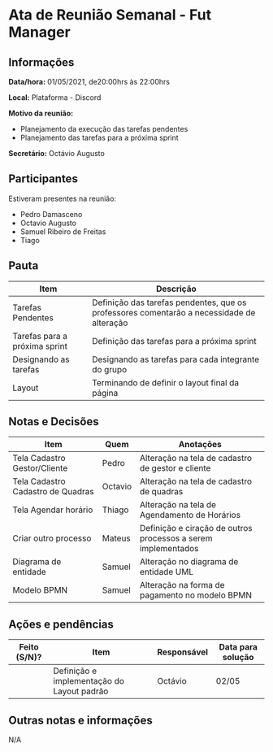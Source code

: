 # Ata de Reunião Semanal - Fut Manager

## Informações

**Data/hora:** 01/05/2021, de20:00hrs às 22:00hrs

**Local:** Plataforma - Discord

**Motivo da reunião:**

* Planejamento da execução das tarefas pendentes
* Planejamento das tarefas para a próxima sprint

**Secretário:** Octávio Augusto

## Participantes

Estiveram presentes na reunião:

- Pedro Damasceno
- Octavio Augusto
- Samuel Ribeiro de Freitas
- Tiago 

## Pauta

| Item                          | Descrição                                                                                 |
| ----------------------------- | ----------------------------------------------------------------------------------------- |
| Tarefas Pendentes             | Definição das tarefas pendentes, que os professores comentarão a necessidade de alteração |
| Tarefas para a próxima sprint | Definição das tarefas para a próxima sprint                                               |
| Designando as tarefas         | Designando as tarefas para cada integrante do grupo                                       |
| Layout                        | Terminando de definir o layout final da página                                            |


## Notas e Decisões

| Item                              | Quem    | Anotações                                                     |
| --------------------------------- | ------- | ------------------------------------------------------------- |
| Tela Cadastro Gestor/Cliente      | Pedro   | Alteração na tela de cadastro de gestor e cliente             |
| Tela Cadastro Cadastro de Quadras | Octavio | Alteração na tela de cadastro de quadras                      |
| Tela Agendar horário              | Thiago  | Alteração na tela de Agendamento de Horários                  |
| Criar outro processo              | Mateus  | Definição e ciração de outros processos a serem implementados |
| Diagrama de entidade              | Samuel  | Alteração no diagrama de entidade UML                         |
| Modelo BPMN                       | Samuel  | Alteração na forma de pagamento no modelo BPMN                |

## Ações e pendências

| Feito (S/N)? | Item                                       | Responsável | Data para solução |
| ------------ | ------------------------------------------ | ----------- | ----------------- |
|              | Definição e implementação do Layout padrão | Octávio     | 02/05             |

## Outras notas e informações

N/A


